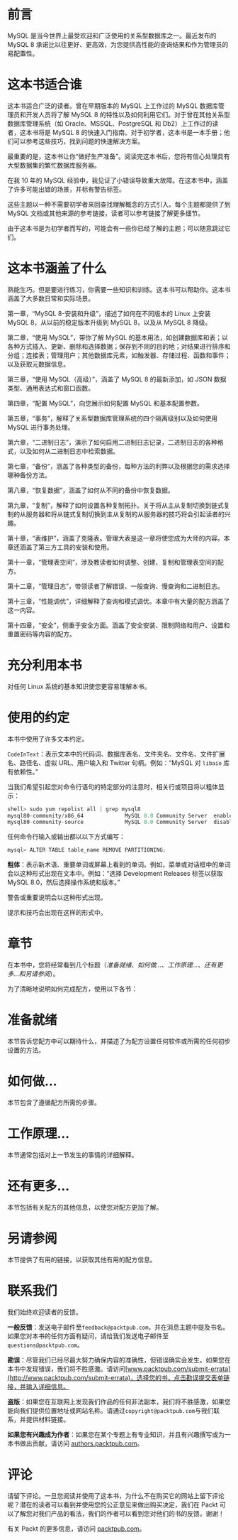 # 前言

MySQL 是当今世界上最受欢迎和广泛使用的关系型数据库之一。最近发布的 MySQL 8 承诺比以往更好、更高效，为您提供高性能的查询结果和作为管理员的易配置性。

# 这本书适合谁

这本书适合广泛的读者。曾在早期版本的 MySQL 上工作过的 MySQL 数据库管理员和开发人员将了解 MySQL 8 的特性以及如何利用它们。对于曾在其他关系型数据库管理系统（如 Oracle、MSSQL、PostgreSQL 和 Db2）上工作过的读者，这本书将是 MySQL 8 的快速入门指南。对于初学者，这本书是一本手册；他们可以参考这些技巧，找到问题的快速解决方案。

最重要的是，这本书让你“做好生产准备”。阅读完这本书后，您将有信心处理具有大型数据集的繁忙数据库服务器。

在我 10 年的 MySQL 经验中，我见证了小错误导致重大故障。在这本书中，涵盖了许多可能出错的场景，并标有警告标签。

这些主题以一种不需要初学者来回查找理解概念的方式引入。每个主题都提供了到 MySQL 文档或其他来源的参考链接，读者可以参考链接了解更多细节。

由于这本书是为初学者而写的，可能会有一些你已经了解的主题；可以随意跳过它们。

# 这本书涵盖了什么

熟能生巧。但是要进行练习，你需要一些知识和训练。这本书可以帮助你。这本书涵盖了大多数日常和实际场景。

第一章，“MySQL 8-安装和升级”，描述了如何在不同版本的 Linux 上安装 MySQL 8，从以前的稳定版本升级到 MySQL 8，以及从 MySQL 8 降级。

第二章，“使用 MySQL”，带你了解 MySQL 的基本用法，如创建数据库和表；以各种方式插入、更新、删除和选择数据；保存到不同的目的地；对结果进行排序和分组；连接表；管理用户；其他数据库元素，如触发器、存储过程、函数和事件；以及获取元数据信息。

第三章，“使用 MySQL（高级）”，涵盖了 MySQL 8 的最新添加，如 JSON 数据类型、通用表达式和窗口函数。

第四章，“配置 MySQL”，向您展示如何配置 MySQL 和基本配置参数。

第五章，“事务”，解释了关系型数据库管理系统的四个隔离级别以及如何使用 MySQL 进行事务处理。

第六章，“二进制日志”，演示了如何启用二进制日志记录，二进制日志的各种格式，以及如何从二进制日志中检索数据。

第七章，“备份”，涵盖了各种类型的备份，每种方法的利弊以及根据您的需求选择哪种备份方法。

第八章，“恢复数据”，涵盖了如何从不同的备份中恢复数据。

第九章，“复制”，解释了如何设置各种复制拓扑。关于将从主从复制切换到链式复制的从服务器和将从链式复制切换到主从复制的从服务器的技巧将会引起读者的兴趣。

第十章，“表维护”，涵盖了克隆表。管理大表是这一章将使您成为大师的内容。本章还涵盖了第三方工具的安装和使用。

第十一章，“管理表空间”，涉及教读者如何调整、创建、复制和管理表空间的配方。

第十二章，“管理日志”，带领读者了解错误、一般查询、慢查询和二进制日志。

第十三章，“性能调优”，详细解释了查询和模式调优。本章中有大量的配方涵盖了这一内容。

第十四章，“安全”，侧重于安全方面。涵盖了安全安装、限制网络和用户、设置和重置密码等内容的配方。

# 充分利用本书

对任何 Linux 系统的基本知识使您更容易理解本书。

# 使用的约定

本书中使用了许多文本约定。

`CodeInText`：表示文本中的代码词、数据库表名、文件夹名、文件名、文件扩展名、路径名、虚拟 URL、用户输入和 Twitter 句柄。例如：“MySQL 对 `libaio` 库有依赖性。”

当我们希望引起您对命令行语句的特定部分的注意时，相关行或项目将以粗体显示：

```go
shell> sudo yum repolist all | grep mysql8
mysql80-community/x86_64             MySQL 8.0 Community Server  enabled:     16
mysql80-community-source             MySQL 8.0 Community Server  disabled
```

任何命令行输入或输出都以以下方式编写：

```go
mysql> ALTER TABLE table_name REMOVE PARTITIONING;
```

**粗体**：表示新术语、重要单词或屏幕上看到的单词。例如，菜单或对话框中的单词会以这种形式出现在文本中。例如：“选择 Development Releases 标签以获取 MySQL 8.0，然后选择操作系统和版本。”

警告或重要说明会以这种形式出现。

提示和技巧会出现在这样的形式中。

# 章节

在本书中，您将经常看到几个标题（*准备就绪*、*如何做…*、*工作原理…*、*还有更多…*和*另请参阅*）。

为了清晰地说明如何完成配方，使用以下各节：

# 准备就绪

本节告诉您配方中可以期待什么，并描述了为配方设置任何软件或所需的任何初步设置的方法。

# 如何做…

本节包含了遵循配方所需的步骤。

# 工作原理…

本节通常包括对上一节发生的事情的详细解释。

# 还有更多…

本节包括有关配方的其他信息，以使您对配方更加了解。

# 另请参阅

本节提供了有用的链接，以获取其他有用的配方信息。

# 联系我们

我们始终欢迎读者的反馈。

**一般反馈**：发送电子邮件至`feedback@packtpub.com`，并在消息主题中提及书名。如果您对本书的任何方面有疑问，请给我们发送电子邮件至`questions@packtpub.com`。

**勘误**：尽管我们已经尽最大努力确保内容的准确性，但错误确实会发生。如果您在本书中发现错误，我们将不胜感激。请访问[www.packtpub.com/submit-errata](http://www.packtpub.com/submit-errata)，选择您的书，点击勘误提交表单链接，并输入详细信息。

**盗版**：如果您在互联网上发现我们作品的任何非法副本，我们将不胜感激，如果您能向我们提供位置地址或网站名称。请通过`copyright@packtpub.com`与我们联系，并提供材料链接。

**如果您有兴趣成为作者**：如果您在某个专题上有专业知识，并且有兴趣撰写或为一本书做出贡献，请访问 [authors.packtpub.com](http://authors.packtpub.com/)。

# 评论

请留下评论。一旦您阅读并使用了这本书，为什么不在购买它的网站上留下评论呢？潜在的读者可以看到并使用您的公正意见来做出购买决定，我们在 Packt 可以了解您对我们产品的看法，我们的作者可以看到您对他们的书的反馈。谢谢！

有关 Packt 的更多信息，请访问 [packtpub.com](https://www.packtpub.com/)。
